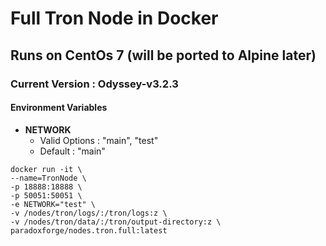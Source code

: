 # Full Tron Node in Docker
## Runs on CentOs 7 (will be ported to Alpine later)
### Current Version : Odyssey-v3.2.3

#### Environment Variables
- **NETWORK**
  - Valid Options : "main", "test"
  - Default : "main"

```
docker run -it \
--name=TronNode \
-p 18888:18888 \
-p 50051:50051 \
-e NETWORK="test" \
-v /nodes/tron/logs/:/tron/logs:z \
-v /nodes/tron/data/:/tron/output-directory:z \
paradoxforge/nodes.tron.full:latest
```

